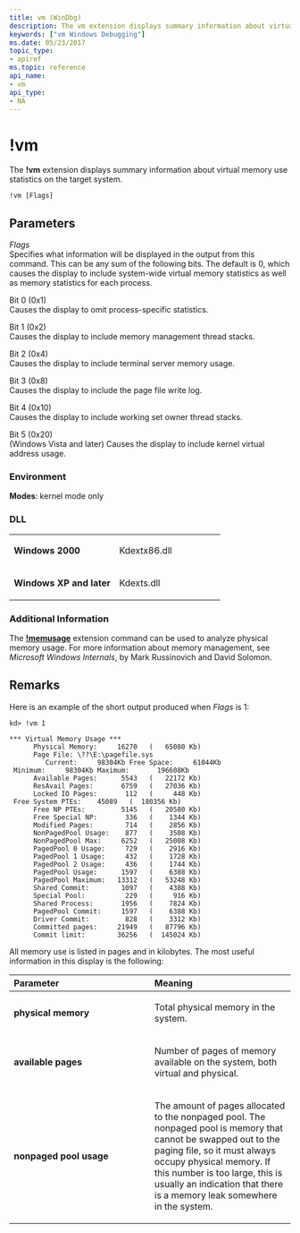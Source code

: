 ```yaml
---
title: vm (WinDbg)
description: The vm extension displays summary information about virtual memory use statistics on the target system.
keywords: ["vm Windows Debugging"]
ms.date: 05/23/2017
topic_type:
- apiref
ms.topic: reference
api_name:
- vm
api_type:
- NA
---
```


# !vm


The **!vm** extension displays summary information about virtual memory use statistics on the target system.

```dbgcmd
!vm [Flags]
```

## <span id="ddk__vm_dbg"></span><span id="DDK__VM_DBG"></span>Parameters


<span id="_______Flags______"></span><span id="_______flags______"></span><span id="_______FLAGS______"></span> *Flags*   
Specifies what information will be displayed in the output from this command. This can be any sum of the following bits. The default is 0, which causes the display to include system-wide virtual memory statistics as well as memory statistics for each process.

<span id="Bit_0__0x1_"></span><span id="bit_0__0x1_"></span><span id="BIT_0__0X1_"></span>Bit 0 (0x1)  
Causes the display to omit process-specific statistics.

<span id="Bit_1__0x2_"></span><span id="bit_1__0x2_"></span><span id="BIT_1__0X2_"></span>Bit 1 (0x2)  
Causes the display to include memory management thread stacks.

<span id="Bit_2__0x4_"></span><span id="bit_2__0x4_"></span><span id="BIT_2__0X4_"></span>Bit 2 (0x4)  
Causes the display to include terminal server memory usage.

<span id="Bit_3__0x8_"></span><span id="bit_3__0x8_"></span><span id="BIT_3__0X8_"></span>Bit 3 (0x8)  
Causes the display to include the page file write log.

<span id="Bit_4__0x10_"></span><span id="bit_4__0x10_"></span><span id="BIT_4__0X10_"></span>Bit 4 (0x10)  
Causes the display to include working set owner thread stacks.

<span id="Bit_5__0x20_"></span><span id="bit_5__0x20_"></span><span id="BIT_5__0X20_"></span>Bit 5 (0x20)  
(Windows Vista and later) Causes the display to include kernel virtual address usage.

### <span id="Environment"></span><span id="environment"></span><span id="ENVIRONMENT"></span>Environment

**Modes**: kernel mode only


 

### <span id="DLL"></span><span id="dll"></span>DLL

<table>
<colgroup>
<col width="50%" />
<col width="50%" />
</colgroup>
<tbody>
<tr class="odd">
<td align="left"><p><strong>Windows 2000</strong></p></td>
<td align="left"><p>Kdextx86.dll</p></td>
</tr>
<tr class="even">
<td align="left"><p><strong>Windows XP and later</strong></p></td>
<td align="left"><p>Kdexts.dll</p></td>
</tr>
</tbody>
</table>

 

### <span id="Additional_Information"></span><span id="additional_information"></span><span id="ADDITIONAL_INFORMATION"></span>Additional Information

The [**!memusage**](-memusage.md) extension command can be used to analyze physical memory usage. For more information about memory management, see *Microsoft Windows Internals*, by Mark Russinovich and David Solomon.

## Remarks

Here is an example of the short output produced when *Flags* is 1:

```dbgcmd
kd> !vm 1

*** Virtual Memory Usage ***
      Physical Memory:     16270   (   65080 Kb)
      Page File: \??\E:\pagefile.sys
         Current:     98304Kb Free Space:     61044Kb
 Minimum:     98304Kb Maximum:       196608Kb
      Available Pages:      5543   (   22172 Kb)
      ResAvail Pages:       6759   (   27036 Kb)
      Locked IO Pages:       112   (     448 Kb)
 Free System PTEs:    45089   (  180356 Kb)
      Free NP PTEs:         5145   (   20580 Kb)
      Free Special NP:       336   (    1344 Kb)
      Modified Pages:        714   (    2856 Kb)
      NonPagedPool Usage:    877   (    3508 Kb)
      NonPagedPool Max:     6252   (   25008 Kb)
      PagedPool 0 Usage:     729   (    2916 Kb)
      PagedPool 1 Usage:     432   (    1728 Kb)
      PagedPool 2 Usage:     436   (    1744 Kb)
      PagedPool Usage:      1597   (    6388 Kb)
      PagedPool Maximum:   13312   (   53248 Kb)
      Shared Commit:        1097   (    4388 Kb)
      Special Pool:          229   (     916 Kb)
      Shared Process:       1956   (    7824 Kb)
      PagedPool Commit:     1597   (    6388 Kb)
      Driver Commit:         828   (    3312 Kb)
      Committed pages:     21949   (   87796 Kb)
      Commit limit:        36256   (  145024 Kb)
```

All memory use is listed in pages and in kilobytes. The most useful information in this display is the following:

<table>
<colgroup>
<col width="50%" />
<col width="50%" />
</colgroup>
<thead>
<tr class="header">
<th align="left">Parameter</th>
<th align="left">Meaning</th>
</tr>
</thead>
<tbody>
<tr class="odd">
<td align="left"><p><strong>physical memory</strong></p></td>
<td align="left"><p>Total physical memory in the system.</p></td>
</tr>
<tr class="even">
<td align="left"><p><strong>available pages</strong></p></td>
<td align="left"><p>Number of pages of memory available on the system, both virtual and physical.</p></td>
</tr>
<tr class="odd">
<td align="left"><p><strong>nonpaged pool usage</strong></p></td>
<td align="left"><p>The amount of pages allocated to the nonpaged pool. The nonpaged pool is memory that cannot be swapped out to the paging file, so it must always occupy physical memory. If this number is too large, this is usually an indication that there is a memory leak somewhere in the system.</p></td>
</tr>
</tbody>
</table>

 

 

 





